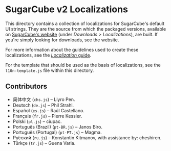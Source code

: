 # SugarCube v2 Localizations

This directory contains a collection of localizations for SugarCube's default UI strings.  They are the source from which the packaged versions, available on [SugarCube's website](http://www.motoslave.net/sugarcube/2/#downloads) (under *Downloads > Localizations*), are built.  If you're simply looking for downloads, see the website.

For more information about the guidelines used to create these localizations, see the [*Localization* guide](http://www.motoslave.net/sugarcube/2/docs/#guide-localization).

For the template that should be used as the basis of localizations, see the `l10n-template.js` file within this directory.

## Contributors

* 简体中文 (`chs.js`) – Liyro Pen.
* Deutsch (`de.js`) – Phil Strahl.
* Español (`es.js`) – Raúl Castellano.
* Français (`fr.js`) – Pierre Kessler.
* Polski (`pl.js`) – ciupac.
* Português (Brazil) (`pt-BR.js`) – Janos Biro.
* Português (Portugal) (`pt-PT.js`) – Magma.
* Ру́сский (`ru.js`) – Konstantin Kitmanov, with assistance by: cheshiren.
* Türkçe (`tr.js`) – Guena Varia.
